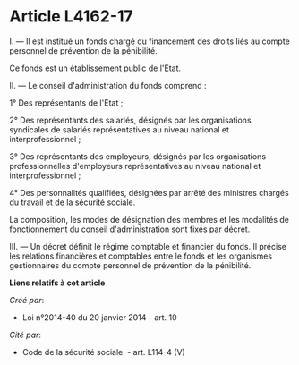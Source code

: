 # Article L4162-17

I. ― Il est institué un fonds chargé du financement des droits liés au compte personnel de prévention de la pénibilité.

Ce fonds est un établissement public de l'Etat.

II. ― Le conseil d'administration du fonds comprend :

1° Des représentants de l'Etat ;

2° Des représentants des salariés, désignés par les organisations syndicales de salariés représentatives au niveau national
et interprofessionnel ;

3° Des représentants des employeurs, désignés par les organisations professionnelles d'employeurs représentatives au niveau
national et interprofessionnel ;

4° Des personnalités qualifiées, désignées par arrêté des ministres chargés du travail et de la sécurité sociale.

La composition, les modes de désignation des membres et les modalités de fonctionnement du conseil d'administration sont
fixés par décret.

III. ― Un décret définit le régime comptable et financier du fonds. Il précise les relations financières et comptables entre
le fonds et les organismes gestionnaires du compte personnel de prévention de la pénibilité.

**Liens relatifs à cet article**

_Créé par_:

  - Loi n°2014-40 du 20 janvier 2014 - art. 10

_Cité par_:

  - Code de la sécurité sociale. - art. L114-4 (V)
